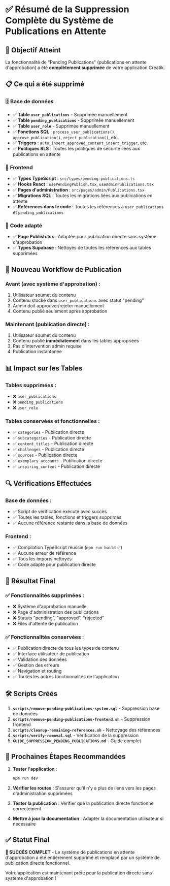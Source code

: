 # ✅ Résumé de la Suppression Complète du Système de Publications en Attente

## 🎯 **Objectif Atteint**

La fonctionnalité de "Pending Publications" (publications en attente d'approbation) a été **complètement supprimée** de votre application Creatik.

## 📋 **Ce qui a été supprimé**

### 🗄️ **Base de données**
- ✅ **Table `user_publications`** - Supprimée manuellement
- ✅ **Table `pending_publications`** - Supprimée manuellement  
- ✅ **Table `user_role`** - Supprimée manuellement
- ✅ **Fonctions SQL** : `process_user_publications()`, `approve_publication()`, `reject_publication()`, etc.
- ✅ **Triggers** : `auto_insert_approved_content_insert_trigger`, etc.
- ✅ **Politiques RLS** : Toutes les politiques de sécurité liées aux publications en attente

### 🎨 **Frontend**
- ✅ **Types TypeScript** : `src/types/pending-publications.ts`
- ✅ **Hooks React** : `usePendingPublish.tsx`, `useAdminPublications.tsx`
- ✅ **Pages d'administration** : `src/pages/admin/Publications.tsx`
- ✅ **Migrations SQL** : Toutes les migrations liées aux publications en attente
- ✅ **Références dans le code** : Toutes les références à `user_publications` et `pending_publications`

### 🔧 **Code adapté**
- ✅ **Page Publish.tsx** : Adaptée pour publication directe sans système d'approbation
- ✅ **Types Supabase** : Nettoyés de toutes les références aux tables supprimées

## 🚀 **Nouveau Workflow de Publication**

### **Avant** (avec système d'approbation) :
1. Utilisateur soumet du contenu
2. Contenu stocké dans `user_publications` avec statut "pending"
3. Admin doit approuver/rejeter manuellement
4. Contenu publié seulement après approbation

### **Maintenant** (publication directe) :
1. Utilisateur soumet du contenu
2. Contenu publié **immédiatement** dans les tables appropriées
3. Pas d'intervention admin requise
4. Publication instantanée

## 📊 **Impact sur les Tables**

### **Tables supprimées** :
- ❌ `user_publications`
- ❌ `pending_publications` 
- ❌ `user_role`

### **Tables conservées et fonctionnelles** :
- ✅ `categories` - Publication directe
- ✅ `subcategories` - Publication directe
- ✅ `content_titles` - Publication directe
- ✅ `challenges` - Publication directe
- ✅ `sources` - Publication directe
- ✅ `exemplary_accounts` - Publication directe
- ✅ `inspiring_content` - Publication directe

## 🔍 **Vérifications Effectuées**

### **Base de données** :
- ✅ Script de vérification exécuté avec succès
- ✅ Toutes les tables, fonctions et triggers supprimés
- ✅ Aucune référence restante dans la base de données

### **Frontend** :
- ✅ Compilation TypeScript réussie (`npm run build` ✅)
- ✅ Aucune erreur de référence
- ✅ Tous les imports nettoyés
- ✅ Code adapté pour publication directe

## 🎉 **Résultat Final**

### **✅ Fonctionnalités supprimées** :
- ❌ Système d'approbation manuelle
- ❌ Page d'administration des publications
- ❌ Statuts "pending", "approved", "rejected"
- ❌ Files d'attente de publication

### **✅ Fonctionnalités conservées** :
- ✅ Publication directe de tous les types de contenu
- ✅ Interface utilisateur de publication
- ✅ Validation des données
- ✅ Gestion des erreurs
- ✅ Navigation et routing
- ✅ Toutes les autres fonctionnalités de l'application

## 🛠️ **Scripts Créés**

1. **`scripts/remove-pending-publications-system.sql`** - Suppression base de données
2. **`scripts/remove-pending-publications-frontend.sh`** - Suppression frontend
3. **`scripts/cleanup-remaining-references.sh`** - Nettoyage des références
4. **`scripts/verify-removal.sql`** - Vérification de la suppression
5. **`GUIDE_SUPPRESSION_PENDING_PUBLICATIONS.md`** - Guide complet

## 🎯 **Prochaines Étapes Recommandées**

1. **Tester l'application** :
   ```bash
   npm run dev
   ```

2. **Vérifier les routes** : S'assurer qu'il n'y a plus de liens vers les pages d'administration supprimées

3. **Tester la publication** : Vérifier que la publication directe fonctionne correctement

4. **Mettre à jour la documentation** : Adapter la documentation utilisateur si nécessaire

## ✅ **Statut Final**

**🎉 SUCCÈS COMPLET** - Le système de publications en attente d'approbation a été entièrement supprimé et remplacé par un système de publication directe fonctionnel.

Votre application est maintenant prête pour la publication directe sans système d'approbation ! 